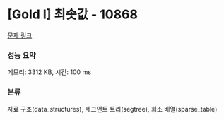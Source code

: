 # [Gold I] 최솟값 - 10868 

[문제 링크](https://www.acmicpc.net/problem/10868) 

### 성능 요약

메모리: 3312 KB, 시간: 100 ms

### 분류

자료 구조(data_structures), 세그먼트 트리(segtree), 희소 배열(sparse_table)

